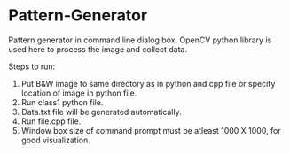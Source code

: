 # Pattern-Generator
Pattern generator in command line dialog box.
OpenCV python library is used here to process the image and collect data.

Steps to run:

1. Put B&W image to same directory as in python and cpp file or specify location of image in python file.
2. Run class1 python file.
3. Data.txt file will be generated automatically.
4. Run file.cpp file.
5. Window box size of command prompt must be atleast 1000 X 1000, for good visualization.
